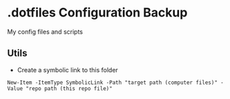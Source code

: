 # .dotfiles Configuration Backup
My config files and scripts

## Utils
- Create a symbolic link to this folder

`New-Item -ItemType SymbolicLink -Path "target path (computer files)" -Value "repo path (this repo file)"
`
